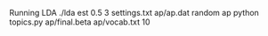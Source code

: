 Running LDA
./lda est 0.5 3 settings.txt ap/ap.dat random ap
python topics.py ap/final.beta ap/vocab.txt 10